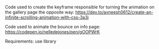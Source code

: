 Code used to create the keyframe responsible for turning the animation on the gallery page the opposite way:
https://dev.to/avneesh0612/create-an-infinite-scrolling-animation-with-css-3a3i

Code used to animate the bounce on info page:
https://codepen.io/nelledejones/pen/gOOPWrK

Requirements:
use library